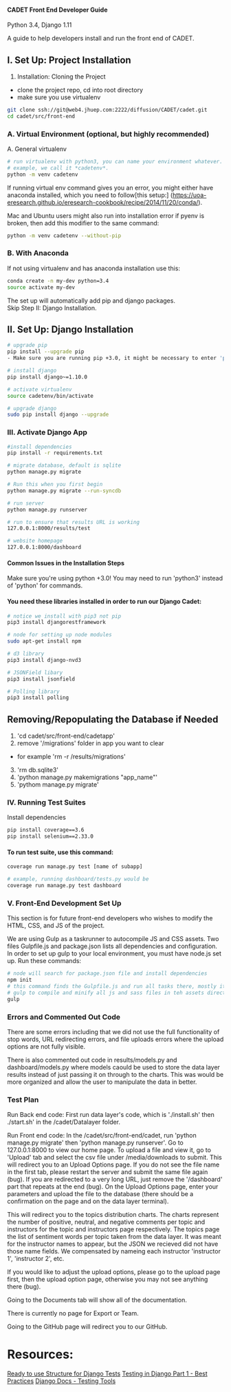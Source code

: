#### CADET Front End Developer Guide ####
Python 3.4, Django 1.11

A guide to help developers install and run the front end of CADET.

## I. Set Up: Project Installation 

1. Installation: Cloning the Project  
- clone the project repo, cd into root directory  
- make sure you use virtualenv    

```bash
git clone ssh://git@web4.jhuep.com:2222/diffusion/CADET/cadet.git  
cd cadet/src/front-end
```

### A. Virtual Environment (optional, but highly recommended)

A. General virtualenv

```bash 
# run virtualenv with python3, you can name your environment whatever. This
# example, we call it *cadetenv*.
python -m venv cadetenv   
```  
If running virtual env command gives you an error, you might either have 
anaconda installed, which you need to follow[this setup:]
(https://uoa-eresearch.github.io/eresearch-cookbook/recipe/2014/11/20/conda/).

Mac and Ubuntu users might also run into installation error if pyenv is
broken, then add this modifier to the same command:

```bash
python -m venv cadetenv --without-pip 
```

### B. With Anaconda
If not using virtualenv and has anaconda installation use this:
```bash   
conda create -n my-dev python=3.4
source activate my-dev
```

The set up will automatically add pip and django packages.  
Skip Step II: Django Installation.

## II. Set Up: Django Installation  

```bash
# upgrade pip
pip install --upgrade pip
- Make sure you are running pip +3.0, it might be necessary to enter 'pip3'

# install django 
pip install django~=1.10.0 

# activate virtualenv  
source cadetenv/bin/activate  

# upgrade django
sudo pip install django --upgrade 
```

### III. Activate Django App

```bash
#install dependencies
pip install -r requirements.txt

# migrate database, default is sqlite
python manage.py migrate 

# Run this when you first begin
python manage.py migrate --run-syncdb

# run server
python manage.py runserver

# run to ensure that results URL is working
127.0.0.1:8000/results/test

# website homepage
127.0.0.1:8000/dashboard
```

#### Common Issues in the Installation Steps  

Make sure you're using python +3.0! You may need to run 'python3' instead 
of 'python' for commands.

#### You need these libraries installed in order to run our Django Cadet:

```bash
# notice we install with pip3 not pip
pip3 install djangorestframework

# node for setting up node modules
sudo apt-get install npm

# d3 library
pip3 install django-nvd3

# JSONField libary
pip3 install jsonfield

# Polling library
pip3 install polling
```

## Removing/Repopulating the Database if Needed
1. 'cd cadet/src/front-end/cadetapp'
2. remove '/migrations' folder in app you want to clear
- for example 'rm -r /results/migrations'
3. 'rm db.sqlite3'
4. 'python manage.py makemigrations "app_name"' 
5. 'pythom manage.py migrate'

### IV. Running Test Suites
Install dependencies

```bash
pip install coverage==3.6
pip install selenium==2.33.0
```

#### To run test suite, use this command:

```bash
coverage run manage.py test [name of subapp]

# example, running dashboard/tests.py would be
coverage run manage.py test dashboard
```

### V. Front-End Development Set Up

This section is for future front-end developers who wishes to modify the HTML,
CSS, and JS of the project.

We are using Gulp as a taskrunner to autocompile JS and CSS assets.  Two files
Gulpfile.js and package.json lists all dependencies and configuration.  In
order to set up gulp to your local environment, you must have node.js set up.
Run these commands:

```bash
# node will search for package.json file and install dependencies
npm init
# this command finds the Gulpfile.js and run all tasks there, mostly it tells 
# gulp to compile and minify all js and sass files in teh assets directory
gulp
```

### Errors and Commented Out Code
There are some errors including that we did not use the full functionality of 
stop words, URL redirecting errors, and file uploads errors where the upload 
options are not fully visible.

There is also commented out code in results/models.py and dashboard/models.py 
where models caould be used to store the data layer results instead of just 
passing it on through to the charts. This was would be more organized and 
allow the user to manipulate the data in better.

### Test Plan
Run Back end code: 
First run data layer's code, which is './install.sh' then ./start.sh' 
in the /cadet/Datalayer folder. 

Run Front end code:
In the /cadet/src/front-end/cadet, run 'python manage.py migrate' then 
'python manage.py runserver'. Go to 127.0.0.1:8000 to view our home page. 
To upload a file and view it, go to 'Upload' tab and select the csv file 
under /media/downloads to submit. This will redirect you to an Upload 
Options page. If you do not see the file name in the first tab, please 
restart the server and submit the same file again (bug). If you are 
redirected to a very long URL, just remove the '/dashboard' part that 
repeats at the end (bug). On the Upload Options page, enter your 
parameters and upload the file to the database (there should be a 
confirmation on the page and on the data layer terminal).

This will redirect you to the topics distribution charts. The charts 
represent the number of positive, neutral, and negative comments per 
topic and instructors for the topic and instructors page respectively.
The topics page the list of sentiment words per topic taken from the 
data layer. It was meant for the instructor names to appear, but the 
JSON we recieved did not have those name fields. We compensated by 
nameing each instructor 'instructor 1', 'instructor 2', etc. 

If you would like to adjust the upload options, please go to the upload 
page first, then the upload option page, otherwise you may not see 
anything there (bug).

Going to the Documents tab will show all of the documentation.

There is currently no page for Export or Team.

Going to the GitHub page will redirect you to our GitHub.

# Resources:

[Ready to use Structure for Django Tests](https://dezoito.github.io/2015/09/21/how-to-test-django-applications_pt1.html)
[Testing in Django Part 1 - Best Practices](https://realpython.com/blog/python/testing-in-django-part-1-best-practices-and-examples/)
[Django Docs - Testing Tools](https://docs.djangoproject.com/en/2.0/topics/testing/tools/)



